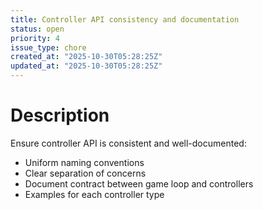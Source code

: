 ```yaml
---
title: Controller API consistency and documentation
status: open
priority: 4
issue_type: chore
created_at: "2025-10-30T05:28:25Z"
updated_at: "2025-10-30T05:28:25Z"
---
```


# Description

Ensure controller API is consistent and well-documented:
- Uniform naming conventions
- Clear separation of concerns
- Document contract between game loop and controllers
- Examples for each controller type

